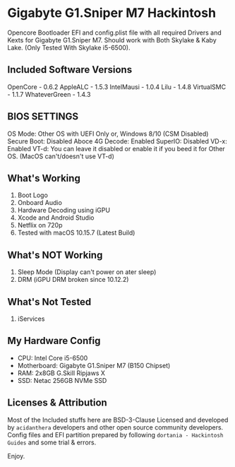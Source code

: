 # Gigabyte G1.Sniper M7 Hackintosh

Opencore Bootloader EFI and config.plist file with all required Drivers and Kexts for Gigabyte G1.Sniper M7. Should work with Both Skylake & Kaby Lake. (Only Tested With Skylake i5-6500).

## Included Software Versions

OpenCore - 0.6.2
AppleALC - 1.5.3
IntelMausi - 1.0.4
Lilu - 1.4.8
VirtualSMC -  1.1.7
WhateverGreen - 1.4.3

## BIOS SETTINGS

OS Mode: 
    Other OS with UEFI Only 
    or, Windows 8/10 (CSM Disabled)
Secure Boot: 
    Disabled
Aboce 4G Decode: 
    Enabled
SuperIO: 
    Disabled
VD-x: 
    Enabled
VT-d: 
    You can leave it disabled or enable it if you beed it for Other OS. (MacOS can't/doesn't use VT-d)

## What's Working

1. Boot Logo
2. Onboard Audio
3. Hardware Decoding using iGPU
4. Xcode and Android Studio
5. Netflix on 720p
6. Tested with macOS 10.15.7 (Latest Build)

## What's NOT Working 

1. Sleep Mode (Display can't power on ater sleep)
2. DRM (iGPU DRM broken since 10.12.2)

## What's Not Tested

1. iServices 

## My Hardware Config

* CPU: Intel Core i5-6500
* Motherboard: Gigabyte G1.Sniper M7 (B150 Chipset)
* RAM: 2x8GB G.Skill Ripjaws X
* SSD: Netac 256GB NVMe SSD

## Licenses & Attribution 

Most of the Included stuffs here are  BSD-3-Clause Licensed and developed by `acidanthera` developers and other open source community developers. Config files and EFI partition prepared by following `dortania - Hackintosh Guides` and some trial & errors. 

Enjoy. 